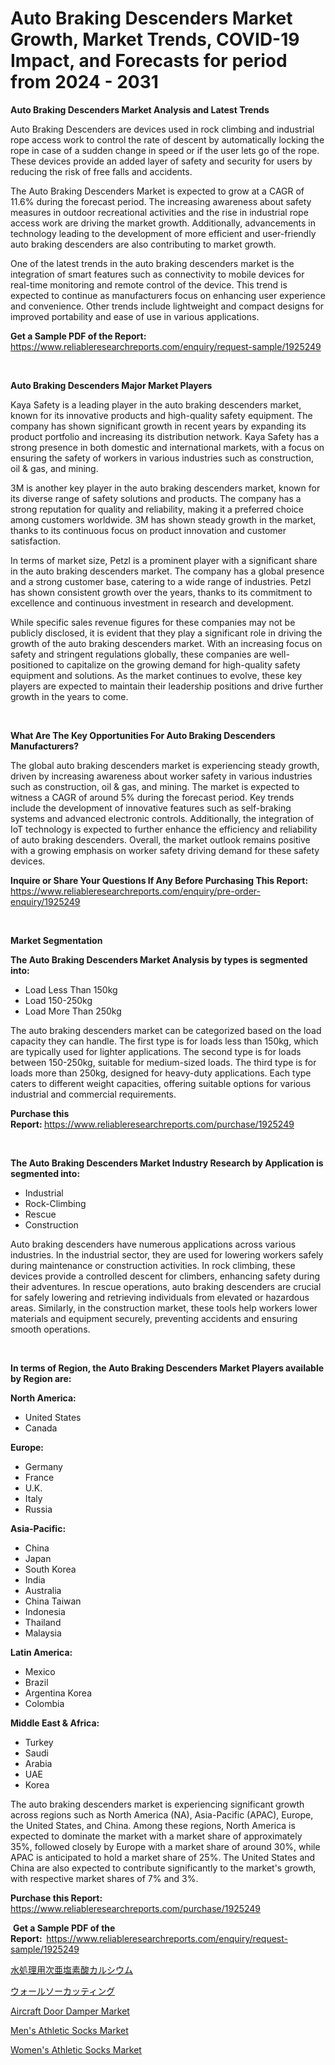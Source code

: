 <p><h1>Auto Braking Descenders Market Growth, Market Trends, COVID-19 Impact, and Forecasts for period from 2024 - 2031</h1></p><p><strong>Auto Braking Descenders Market Analysis and Latest Trends</strong></p>
<p><p>Auto Braking Descenders are devices used in rock climbing and industrial rope access work to control the rate of descent by automatically locking the rope in case of a sudden change in speed or if the user lets go of the rope. These devices provide an added layer of safety and security for users by reducing the risk of free falls and accidents.</p><p>The Auto Braking Descenders Market is expected to grow at a CAGR of 11.6% during the forecast period. The increasing awareness about safety measures in outdoor recreational activities and the rise in industrial rope access work are driving the market growth. Additionally, advancements in technology leading to the development of more efficient and user-friendly auto braking descenders are also contributing to market growth.</p><p>One of the latest trends in the auto braking descenders market is the integration of smart features such as connectivity to mobile devices for real-time monitoring and remote control of the device. This trend is expected to continue as manufacturers focus on enhancing user experience and convenience. Other trends include lightweight and compact designs for improved portability and ease of use in various applications.</p></p>
<p><strong>Get a Sample PDF of the Report:&nbsp;</strong> <a href="https://www.reliableresearchreports.com/enquiry/request-sample/1925249">https://www.reliableresearchreports.com/enquiry/request-sample/1925249</a></p>
<p>&nbsp;</p>
<p><strong>Auto Braking Descenders Major Market Players</strong></p>
<p><p>Kaya Safety is a leading player in the auto braking descenders market, known for its innovative products and high-quality safety equipment. The company has shown significant growth in recent years by expanding its product portfolio and increasing its distribution network. Kaya Safety has a strong presence in both domestic and international markets, with a focus on ensuring the safety of workers in various industries such as construction, oil & gas, and mining.</p><p>3M is another key player in the auto braking descenders market, known for its diverse range of safety solutions and products. The company has a strong reputation for quality and reliability, making it a preferred choice among customers worldwide. 3M has shown steady growth in the market, thanks to its continuous focus on product innovation and customer satisfaction.</p><p>In terms of market size, Petzl is a prominent player with a significant share in the auto braking descenders market. The company has a global presence and a strong customer base, catering to a wide range of industries. Petzl has shown consistent growth over the years, thanks to its commitment to excellence and continuous investment in research and development.</p><p>While specific sales revenue figures for these companies may not be publicly disclosed, it is evident that they play a significant role in driving the growth of the auto braking descenders market. With an increasing focus on safety and stringent regulations globally, these companies are well-positioned to capitalize on the growing demand for high-quality safety equipment and solutions. As the market continues to evolve, these key players are expected to maintain their leadership positions and drive further growth in the years to come.</p></p>
<p>&nbsp;</p>
<p><strong>What Are The Key Opportunities For Auto Braking Descenders Manufacturers?</strong></p>
<p><p>The global auto braking descenders market is experiencing steady growth, driven by increasing awareness about worker safety in various industries such as construction, oil & gas, and mining. The market is expected to witness a CAGR of around 5% during the forecast period. Key trends include the development of innovative features such as self-braking systems and advanced electronic controls. Additionally, the integration of IoT technology is expected to further enhance the efficiency and reliability of auto braking descenders. Overall, the market outlook remains positive with a growing emphasis on worker safety driving demand for these safety devices.</p></p>
<p><strong>Inquire or Share Your Questions If Any Before Purchasing This Report:</strong> <a href="https://www.reliableresearchreports.com/enquiry/pre-order-enquiry/1925249">https://www.reliableresearchreports.com/enquiry/pre-order-enquiry/1925249</a></p>
<p>&nbsp;</p>
<p><strong>Market Segmentation</strong></p>
<p><strong>The Auto Braking Descenders Market Analysis by types is segmented into:</strong></p>
<p><ul><li>Load Less Than 150kg</li><li>Load 150-250kg</li><li>Load More Than 250kg</li></ul></p>
<p><p>The auto braking descenders market can be categorized based on the load capacity they can handle. The first type is for loads less than 150kg, which are typically used for lighter applications. The second type is for loads between 150-250kg, suitable for medium-sized loads. The third type is for loads more than 250kg, designed for heavy-duty applications. Each type caters to different weight capacities, offering suitable options for various industrial and commercial requirements.</p></p>
<p><strong>Purchase this Report:&nbsp;</strong><a href="https://www.reliableresearchreports.com/purchase/1925249">https://www.reliableresearchreports.com/purchase/1925249</a></p>
<p>&nbsp;</p>
<p><strong>The Auto Braking Descenders Market Industry Research by Application is segmented into:</strong></p>
<p><ul><li>Industrial</li><li>Rock-Climbing</li><li>Rescue</li><li>Construction</li></ul></p>
<p><p>Auto braking descenders have numerous applications across various industries. In the industrial sector, they are used for lowering workers safely during maintenance or construction activities. In rock climbing, these devices provide a controlled descent for climbers, enhancing safety during their adventures. In rescue operations, auto braking descenders are crucial for safely lowering and retrieving individuals from elevated or hazardous areas. Similarly, in the construction market, these tools help workers lower materials and equipment securely, preventing accidents and ensuring smooth operations.</p></p>
<p>&nbsp;</p>
<p><strong>In terms of Region, the Auto Braking Descenders Market Players available by Region are:</strong></p>
<p>
    <p> <strong> North America: </strong>
        <ul>
            <li>United States</li>
            <li>Canada</li>
        </ul>
        </p> 
    <p> <strong> Europe: </strong>
        <ul>
            <li>Germany</li>
            <li>France</li>
            <li>U.K.</li>
            <li>Italy</li>
            <li>Russia</li>
        </ul>
        </p> 
    <p> <strong> Asia-Pacific: </strong>
        <ul>
            <li>China</li>
            <li>Japan</li>
            <li>South Korea</li>
            <li>India</li>
            <li>Australia</li>
            <li>China Taiwan</li>
            <li>Indonesia</li>
            <li>Thailand</li>
            <li>Malaysia</li>
        </ul>
        </p> 
    <p> <strong> Latin America: </strong>
        <ul>
            <li>Mexico</li>
            <li>Brazil</li>
            <li>Argentina Korea</li>
            <li>Colombia</li>
        </ul>
        </p> 
    <p> <strong> Middle East & Africa: </strong>
        <ul>
            <li>Turkey</li>
            <li>Saudi</li>
            <li>Arabia</li>
            <li>UAE</li>
            <li>Korea</li>
        </ul>
    </p>
    </p>
<p><p>The auto braking descenders market is experiencing significant growth across regions such as North America (NA), Asia-Pacific (APAC), Europe, the United States, and China. Among these regions, North America is expected to dominate the market with a market share of approximately 35%, followed closely by Europe with a market share of around 30%, while APAC is anticipated to hold a market share of 25%. The United States and China are also expected to contribute significantly to the market's growth, with respective market shares of 7% and 3%.</p></p>
<p><strong>Purchase this Report: </strong><a href="https://www.reliableresearchreports.com/purchase/1925249">https://www.reliableresearchreports.com/purchase/1925249</a></p>
<p>&nbsp;<strong>Get a Sample PDF of the Report:&nbsp;&nbsp;</strong><a href="https://www.reliableresearchreports.com/enquiry/request-sample/1925249">https://www.reliableresearchreports.com/enquiry/request-sample/1925249</a></p>
<p><strong></strong></p>
<p><p><a href="https://medium.com/@caleyost2023/%E6%B0%B4%E5%87%A6%E7%90%86%E7%94%A8%E3%81%AE%E3%82%AB%E3%83%AB%E3%82%B7%E3%82%A6%E3%83%A0%E5%A1%A9%E7%B4%A0%E9%85%B8%E5%A1%A9%E5%B8%82%E5%A0%B4%E3%81%AE%E3%83%88%E3%83%AC%E3%83%B3%E3%83%89%E3%81%A8%E5%B8%82%E5%A0%B4%E5%88%86%E6%9E%90%E3%81%AF-2024%E5%B9%B4%E3%81%8B%E3%82%892031%E5%B9%B4%E3%81%BE%E3%81%A7%E3%81%AE%E6%9C%9F%E9%96%93%E3%81%AB%E4%BA%88%E6%B8%AC%E3%81%95%E3%82%8C%E3%81%A6%E3%81%84%E3%81%BE%E3%81%99-525fed5e4abb">水処理用次亜塩素酸カルシウム</a></p><p><a href="https://medium.com/@ozar19732009/%E3%82%A6%E3%82%A9%E3%83%BC%E3%83%AB%E3%82%BD%E3%83%BC%E3%82%AB%E3%83%83%E3%83%86%E3%82%A3%E3%83%B3%E3%82%B0%E5%B8%82%E5%A0%B4-2031%E5%B9%B4%E3%81%BE%E3%81%A7%E3%81%AE%E6%88%90%E5%8A%9F%E3%81%97%E3%81%9F%E3%83%93%E3%82%B8%E3%83%8D%E3%82%B9%E6%88%A6%E7%95%A5%E3%81%AE%E9%8D%B5-dbbc1fc7fd78">ウォールソーカッティング</a></p><p><a href="https://meowing-lemming-dd3.notion.site/Aircraft-Door-Damper-Market-Size-and-Examines-its-Market-Scope-with-a-Primary-Focus-on-Growth-Oppo-9d2d1f99e19d447993c9227724844fc4">Aircraft Door Damper Market</a></p><p><a href="https://view.publitas.com/reportprime-1/mens-athletic-socks-market-size-2024-2031-global-industrial-analysis-key-geographical-regions-market-share-top-key-players-product-types-and-forecast-research-report/">Men's Athletic Socks Market</a></p><p><a href="https://view.publitas.com/reportprime-1/insights-into-womens-athletic-socks-market-size-analysing-market-share-trends-and-growth-from-2024-to-2031/">Women's Athletic Socks Market</a></p></p>